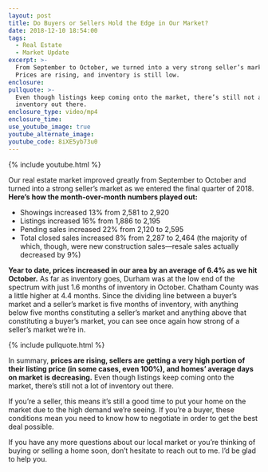 ```yaml
---
layout: post
title: Do Buyers or Sellers Hold the Edge in Our Market?
date: 2018-12-10 18:54:00
tags:
  - Real Estate
  - Market Update
excerpt: >-
  From September to October, we turned into a very strong seller’s market.
  Prices are rising, and inventory is still low.
enclosure:
pullquote: >-
  Even though listings keep coming onto the market, there’s still not a lot of
  inventory out there.
enclosure_type: video/mp4
enclosure_time:
use_youtube_image: true
youtube_alternate_image:
youtube_code: 8iXE5yb73u0
---
```


{% include youtube.html %}

Our real estate market improved greatly from September to October and turned into a strong seller’s market as we entered the final quarter of 2018. **Here’s how the month-over-month numbers played out:**

* Showings increased 13% from 2,581 to 2,920
* Listings increased 16% from 1,886 to 2,195
* Pending sales increased 22% from 2,120 to 2,595
* Total closed sales increased 8% from 2,287 to 2,464 (the majority of which, though, were new construction sales—resale sales actually decreased by 9%)

**Year to date, prices increased in our area by an average of 6.4% as we hit October.** As far as inventory goes, Durham was at the low end of the spectrum with just 1.6 months of inventory in October. Chatham County was a little higher at 4.4 months. Since the dividing line between a buyer’s market and a seller’s market is five months of inventory, with anything below five months constituting a seller’s market and anything above that constituting a buyer’s market, you can see once again how strong of a seller’s market we’re in.

{% include pullquote.html %}

In summary, **prices are rising, sellers are getting a very high portion of their listing price (in some cases, even 100%), and homes’ average days on market is decreasing.** Even though listings keep coming onto the market, there’s still not a lot of inventory out there.

If you’re a seller, this means it’s still a good time to put your home on the market due to the high demand we’re seeing. If you’re a buyer, these conditions mean you need to know how to negotiate in order to get the best deal possible.

If you have any more questions about our local market or you’re thinking of buying or selling a home soon, don’t hesitate to reach out to me. I’d be glad to help you.